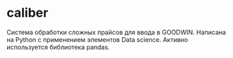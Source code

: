 # caliber

Система обработки сложных прайсов для ввода в GOODWIN. 
Написана на Python с применением элементов Data science.
Активно используется библиотека pandas.

